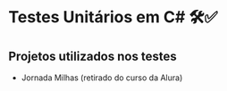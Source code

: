 # Testes Unitários em C# 🛠️✅

## Projetos utilizados nos testes
- Jornada Milhas (retirado do curso da Alura)
